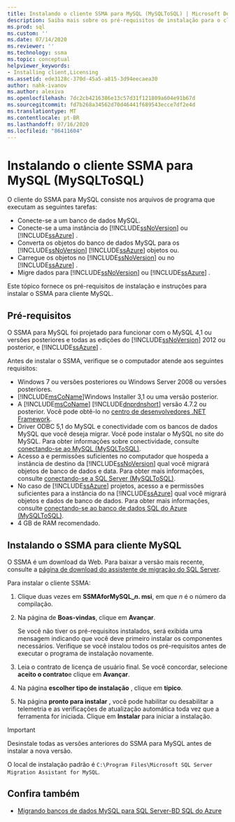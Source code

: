 ```yaml
---
title: Instalando o cliente SSMA para MySQL (MySQLToSQL) | Microsoft Docs
description: Saiba mais sobre os pré-requisitos de instalação para o cliente Assistente de Migração do SQL Server (SSMA) para MySQL e como instalá-lo.
ms.prod: sql
ms.custom: ''
ms.date: 07/14/2020
ms.reviewer: ''
ms.technology: ssma
ms.topic: conceptual
helpviewer_keywords:
- Installing client,Licensing
ms.assetid: ede3128c-370d-45a5-a815-3d94eecaea30
author: nahk-ivanov
ms.author: alexiva
ms.openlocfilehash: 7dc2cb4216386e13c57d31f121809a604e91b67d
ms.sourcegitcommit: fd7b268a34562d70d46441f689543ecce7df2e4d
ms.translationtype: MT
ms.contentlocale: pt-BR
ms.lasthandoff: 07/16/2020
ms.locfileid: "86411604"
---
```

# <a name="installing-ssma-for-mysql-client-mysqltosql"></a>Instalando o cliente SSMA para MySQL (MySQLToSQL)

O cliente do SSMA para MySQL consiste nos arquivos de programa que executam as seguintes tarefas:

- Conecte-se a um banco de dados MySQL.  
- Conecte-se a uma instância do [!INCLUDE[ssNoVersion](../../includes/ssnoversion-md.md)] ou [!INCLUDE[ssAzure](../../includes/ssazure_md.md)] .
- Converta os objetos do banco de dados MySQL para os [!INCLUDE[ssNoVersion](../../includes/ssnoversion-md.md)] [!INCLUDE[ssAzure](../../includes/ssazure_md.md)] objetos ou.
- Carregue os objetos no [!INCLUDE[ssNoVersion](../../includes/ssnoversion-md.md)] ou no [!INCLUDE[ssAzure](../../includes/ssazure_md.md)] .
- Migre dados para [!INCLUDE[ssNoVersion](../../includes/ssnoversion-md.md)] ou [!INCLUDE[ssAzure](../../includes/ssazure_md.md)] .

Este tópico fornece os pré-requisitos de instalação e instruções para instalar o SSMA para cliente MySQL.

## <a name="prerequisites"></a>Pré-requisitos

O SSMA para MySQL foi projetado para funcionar com o MySQL 4,1 ou versões posteriores e todas as edições do [!INCLUDE[ssNoVersion](../../includes/ssnoversion-md.md)] 2012 ou posterior, e [!INCLUDE[ssAzure](../../includes/ssazure_md.md)] .

Antes de instalar o SSMA, verifique se o computador atende aos seguintes requisitos:

- Windows 7 ou versões posteriores ou Windows Server 2008 ou versões posteriores.
- [!INCLUDE[msCoName](../../includes/msconame_md.md)]Windows Installer 3,1 ou uma versão posterior.
- A [!INCLUDE[msCoName](../../includes/msconame_md.md)] [!INCLUDE[dnprdnshort](../../includes/dnprdnshort_md.md)] versão 4.7.2 ou posterior. Você pode obtê-lo no [centro de desenvolvedores .NET Framework](https://go.microsoft.com/fwlink/?LinkId=48882).
- Driver ODBC 5,1 do MySQL e conectividade com os bancos de dados MySQL que você deseja migrar. Você pode instalar o MySQL no site do MySQL. Para obter informações sobre conectividade, consulte [conectando-se ao MySQL &#40;MySQLToSQL&#41;](../../ssma/mysql/connecting-to-mysql-mysqltosql.md).
- Acesso a e permissões suficientes no computador que hospeda a instância de destino da [!INCLUDE[ssNoVersion](../../includes/ssnoversion-md.md)] qual você migrará objetos de banco de dados e data. Para obter mais informações, consulte [conectando-se a SQL Server &#40;MySQLToSQL&#41;](../../ssma/mysql/connecting-to-sql-server-mysqltosql.md).
- No caso de [!INCLUDE[ssAzure](../../includes/ssazure_md.md)] projetos, acesso a e permissões suficientes para a instância do na [!INCLUDE[ssAzure](../../includes/ssazure_md.md)] qual você migrará objetos e dados de banco de dados. Para obter mais informações, consulte [conectando-se ao banco de dados SQL do Azure &#40;MySQLToSQL&#41;](../../ssma/mysql/connecting-to-azure-sql-db-mysqltosql.md).
- 4 GB de RAM recomendado.

## <a name="installing-ssma-for-mysql-client"></a>Instalando o SSMA para cliente MySQL

O SSMA é um download da Web. Para baixar a versão mais recente, consulte a [página de download do assistente de migração do SQL Server](https://aka.ms/ssmaformysql).

Para instalar o cliente SSMA:

1. Clique duas vezes em **SSMAforMySQL_*n*. msi**, em que *n* é o número da compilação.
2. Na página de **Boas-vindas**, clique em **Avançar**.

   Se você não tiver os pré-requisitos instalados, será exibida uma mensagem indicando que você deve primeiro instalar os componentes necessários. Verifique se você instalou todos os pré-requisitos antes de executar o programa de instalação novamente.

3. Leia o contrato de licença de usuário final. Se você concordar, selecione **aceito o contrato**e clique em **Avançar**.
4. Na página **escolher tipo de instalação** , clique em **típico**.
5. Na página **pronto para instalar** , você pode habilitar ou desabilitar a telemetria e as verificações de atualização automática toda vez que a ferramenta for iniciada. Clique em **Instalar** para iniciar a instalação.

> [!IMPORTANT]
> Desinstale todas as versões anteriores do SSMA para MySQL antes de instalar a nova versão.

O local de instalação padrão é `C:\Program Files\Microsoft SQL Server Migration Assistant for MySQL`.

## <a name="see-also"></a>Confira também

- [Migrando bancos de dados MySQL para SQL Server-BD SQL do Azure](../../ssma/mysql/migrating-mysql-databases-to-sql-server-azure-sql-db-mysqltosql.md)  
